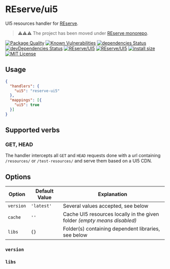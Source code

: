 # REserve/**ui5**
UI5 resources handler for [REserve](https://npmjs.com/package/reserve).

> ⚠⚠⚠ The project has been moved under [REserve monorepo](https://github.com/ArnaudBuchholz/reserve).

[![Package Quality](https://npm.packagequality.com/shield/reserve-ui5.svg)](https://packagequality.com/#?package=reserve-ui5)
[![Known Vulnerabilities](https://snyk.io/test/github/ArnaudBuchholz/reserve-ui5/badge.svg?targetFile=package.json)](https://snyk.io/test/github/ArnaudBuchholz/reserve-ui5?targetFile=package.json)
[![dependencies Status](https://david-dm.org/ArnaudBuchholz/reserve-ui5/status.svg)](https://david-dm.org/ArnaudBuchholz/reserve-ui5)
[![devDependencies Status](https://david-dm.org/ArnaudBuchholz/reserve-ui5/dev-status.svg)](https://david-dm.org/ArnaudBuchholz/reserve-ui5?type=dev)
[![REserve/UI5](https://badge.fury.io/js/reserve-ui5.svg)](https://www.npmjs.org/package/reserve-ui5)
[![REserve/UI5](http://img.shields.io/npm/dm/reserve-ui5.svg)](https://www.npmjs.org/package/reserve-ui5)
[![install size](https://packagephobia.now.sh/badge?p=reserve-ui5)](https://packagephobia.now.sh/result?p=reserve-ui5)
[![MIT License](https://img.shields.io/badge/License-MIT-yellow.svg)](https://opensource.org/licenses/MIT)

## Usage

```json
{
  "handlers": {
    "ui5": "reserve-ui5"
  },
  "mappings": [{
    "ui5": true
  }]
}
```

## Supported verbs

### GET, HEAD

The handler intercepts all `GET` and `HEAD` requests done with a url containing `/resources/` or `/test-resources/` and serve them based on a UI5 CDN.

## Options

| Option | Default Value | Explanation |
|---|---|---|
| `version` | `'latest'` | Several values accepted, see below |
| `cache` | `''` | Cache UI5 resources locally in the given folder *(empty means disabled)* |
| `libs` | `{}` | Folder(s) containing dependent libraries, see below |

### `version`

### `libs`
